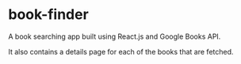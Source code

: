 # book-finder

A book searching app built using React.js and Google Books API.

It also contains a details page for each of the books that are fetched.
